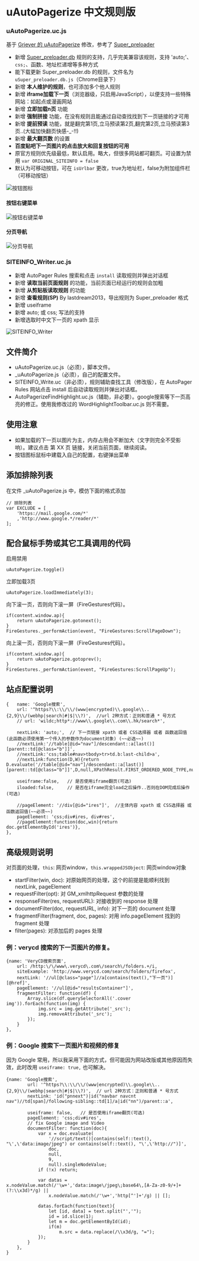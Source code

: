 
uAutoPagerize 中文规则版
========================

### uAutoPagerize.uc.js

基于 [Griever 的 uAutoPagerize](https://github.com/Griever/userChromeJS/tree/master/uAutoPagerize) 修改，参考了 [Super\_preloader](http://userscripts.org/scripts/show/84937)

 - 新增 [Super\_preloader.db](https://userscripts.org/scripts/show/142198) 规则的支持，几乎完美兼容该规则，支持 'auto;'、`css;`、函数、地址栏递增等多种方式
 - 能下载更新 Super\_preloader.db 的规则，文件名为 `uSuper_preloader.db.js`（Chrome目录下）
 - 新增 **本人维护的规则**，也可添加多个他人规则
 - 新增 **iframe加载下一页**（浏览器级，只启用JavaScript），以便支持一些特殊网站：如起点或漫画网站
 - 新增 **立即加载n页** 功能
 - 新增 **强制拼接** 功能，在没有规则且能通过自动查找找到下一页链接的才可用
 - 新增 **提前预读** 功能，就是翻完第1页,立马预读第2页,翻完第2页,立马预读第3页..(大幅加快翻页快感-_-!!)
 - 新增 **最大翻页数** 的设置
 - **百度贴吧下一页图片的点击放大和回复按钮的可用**
 - 原官方规则优先级最低，默认启用。略大，但很多网站都可翻页。可设置为禁用 `var ORIGINAL_SITEINFO = false`
 - 默认为可移动按钮，可在 `isUrlbar` 更改，true为地址栏，false为附加组件栏（可移动按钮）

![按钮图标](按钮图标.png)

#### 按钮右键菜单

![按钮右键菜单](按钮右键菜单.png)

#### 分页导航

![分页导航](分页导航.png)

### SITEINFO_Writer.uc.js

 - 新增 AutoPager Rules 搜索和点击 `install` 读取规则并弹出对话框
 - 新增 **读取当前页面规则** 的功能，当前页面已经运行的规则会加粗
 - 新增 **从剪贴板读取规则** 的功能
 - 新增 **查看规则(SP)** By lastdream2013，导出规则为 Super_preloader 格式
 - 新增 useiframe
 - 新增 auto; 或 css; 写法的支持
 - 新增选取时中文下一页的 xpath 显示

![SITEINFO_Writer](SITEINFO_Writer.png)

## 文件简介

 - uAutoPagerize.uc.js（必须），脚本文件。
 - _uAutoPagerize.js（必须），自己的配置文件。
 - SITEINFO_Write.uc（非必须），规则辅助查找工具（修改版），在 AutoPager Rules 网站点击 install 后自动读取规则并弹出对话框。
 - AutoPagerizeFindHighlight.uc.js（辅助，非必要）。google搜索等下一页高亮的修正。使用我修改过的 WordHighlightToolbar.uc.js 则不需要。

## 使用注意

 - 如果加载的下一页以图片为主，内存占用会不断加大（文字则完全不受影响）。建议点击 第 XX 页 链接，关闭当前页面，继续阅读。
 - 按钮图标鼠标中建载入自己的配置，右键弹出菜单

## 添加排除列表

在文件 _uAutoPagerize.js 中，模仿下面的格式添加

    // 排除列表
    var EXCLUDE = [
        'https://mail.google.com/*'
        ,'http://www.google.*/reader/*'
    ];

## 配合鼠标手势或其它工具调用的代码

启用禁用

	uAutoPagerize.toggle()

立即加载3页

    uAutoPagerize.loadImmediately(3);

向下滚一页，否则向下滚一屏（FireGestures代码）。

	if(content.window.ap){
		return uAutoPagerize.gotonext();
	}
	FireGestures._performAction(event, "FireGestures:ScrollPageDown");

向上滚一页，否则向下滚一屏（FireGestures代码）。

	if(content.window.ap){
		return uAutoPagerize.gotoprev();
	}
	FireGestures._performAction(event, "FireGestures:ScrollPageUp");

## 站点配置说明

    {   name: 'Google搜索',
        url: '^https?\\:\\/\\/(www|encrypted)\\.google\\..{2,9}\\/(webhp|search|#|$|\\?)',  //url 2种方式：正则和普通 * 号方式
        // url: 'wildc;http*://www\\.google\\.com\\.hk/search*',

        nextLink: 'auto;',  // 下一页链接 xpath 或者 CSS选择器 或者 函数返回值(此函数必须使用第一个传入的参数作为document对象) (~~必选~~)
        //nextLink:'//table[@id="nav"]/descendant::a[last()][parent::td[@class="b"]]',
        //nextLink:'css;table#nav>tbody>tr>td.b:last-child>a',
        //nextLink:function(D,W){return D.evaluate('//table[@id="nav"]/descendant::a[last()][parent::td[@class="b"]]',D,null,XPathResult.FIRST_ORDERED_NODE_TYPE,null).singleNodeValue;},

        useiframe:false,   // 是否使用iframe翻页(可选)
        iloaded:false,     // 是否在iframe完全load之后操作..否则在DOM完成后操作(可选)

        //pageElement: '//div[@id="ires"]',  //主体内容 xpath 或 CSS选择器 或函数返回值(~~必须~~)
        pageElement: 'css;div#ires, div#res',
        //pageElement:function(doc,win){return doc.getElementById('ires')},
    },

## 高级规则说明

对页面的处理，`this`: 网页window，`this.wrappedJSObject`: 网页window对象

 - startFilter(win, doc): 对原始网页的处理，这个的前提是能顺利找到 nextLink, pageElement
 - requestFilter(opt): 对 GM_xmlhttpRequest 参数的处理
 - responseFilter(res, requestURL): 对接收到的 response 处理
 - documentFilter(doc, requestURL, info): 对下一页的 document 处理
 - fragmentFilter(fragment, doc, pages): 对用 info.pageElement 找到的 fragment 处理
 - filter(pages): 对添加后的 pages 处理

### 例：verycd 搜索的下一页图片的修复。

    {name: 'VeryCD搜索页面',
        url: /http:\/\/www\.verycd\.com\/search\/folders.+/i,
        siteExample: 'http://www.verycd.com/search/folders/firefox',
        nextLink: '//ul[@class="page"]//a[contains(text(),"下一页")][@href]',
        pageElement: '//ul[@id="resultsContainer"]',
        fragmentFilter: function(df) {
            Array.slice(df.querySelectorAll('.cover img')).forEach(function(img) {
                img.src = img.getAttribute('_src');
                img.removeAttribute('_src');
            });
        }
    },

### 例：Google 搜索下一页图片和视频的修复

因为 Google 常用，所以我采用下面的方式，但可能因为网站改版或其他原因而失效，此时改用 `useiframe: true,` 也可解决。

    {name: 'Google搜索',
            url: '^https?\\:\\/\\/(www|encrypted)\\.google\\..{2,9}\\/(webhp|search|#|$|\\?)',  // url 2种方式：正则和普通 * 号方式
            nextLink: 'id("pnnext")|id("navbar navcnt nav")//td[span]/following-sibling::td[1]/a|id("nn")/parent::a',

            useiframe: false,   // 是否使用iframe翻页(可选)
            pageElement: 'css;div#ires',
            // fix Google image and Video
            documentFilter: function(doc){
                var x = doc.evaluate(
                    '//script/text()[contains(self::text(), "\',\'data:image/jpeg") or contains(self::text(), "\',\'http://")]',
                    doc,
                    null,
                    9,
                    null).singleNodeValue;
                if (!x) return;

                var datas = x.nodeValue.match(/'\w+','data:image\/jpeg\;base64\,[A-Za-z0-9/+]+(?:\\x3d)*/g) ||
                    x.nodeValue.match(/'\w+','http[^']+'/g) || [];

                datas.forEach(function(text){
                    let [id, data] = text.split("','");
                    id = id.slice(1);
                    let m = doc.getElementById(id);
                    if(m)
                        m.src = data.replace(/\\x3d/g, "=");
                });
            }
        },
    }